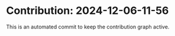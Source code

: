 # Contribution: 2024-12-06-11-56
This is an automated commit to keep the contribution graph active.
